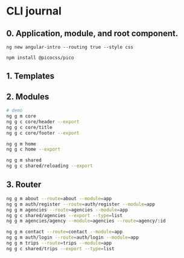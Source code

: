 # CLI journal

## 0. Application, module, and root component.

```
ng new angular-intro --routing true --style css

npm install @picocss/pico

```

## 1. Templates

## 2. Modules

```bash
# demo
ng g m core
ng g c core/header --export
ng g c core/title
ng g c core/footer --export

ng g m home
ng g c home --export

ng g m shared
ng g c shared/reloading --export
```

## 3. Router

```bash
ng g m about --route=about --module=app
ng g m auth/register --route=auth/register --module=app
ng g m agencies --route=agencies --module=app
ng g c shared/agencies --export --type=list
ng g m agencies/agency --module=agencies --route=agency/:id

ng g m contact --route=contact --module=app
ng g m auth/login --route=auth/login --module=app
ng g m trips --route=trips --module=app
ng g c shared/trips --export --type=list
```
